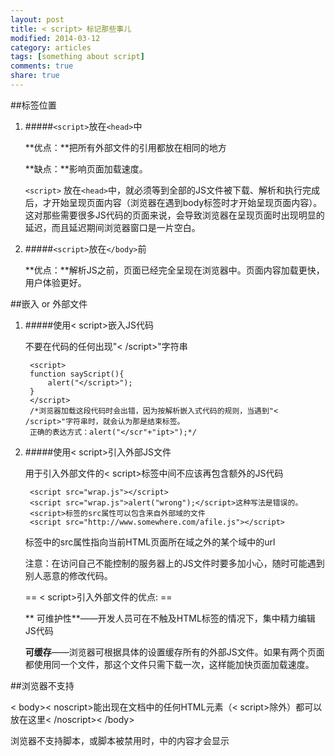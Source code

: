 ```yaml
---
layout: post
title: < script> 标记那些事儿
modified: 2014-03-12
category: articles
tags: [something about script]
comments: true
share: true
---
```



##标签位置
1. #####`<script>`放在`<head>`中

    **优点：**把所有外部文件的引用都放在相同的地方

    **缺点：**影响页面加载速度。

    `<script>` 放在`<head>`中，就必须等到全部的JS文件被下载、解析和执行完成后，才开始呈现页面内容（浏览器在遇到body标签时才开始呈现页面内容）。这对那些需要很多JS代码的页面来说，会导致浏览器在呈现页面时出现明显的延迟，而且延迟期间浏览器窗口是一片空白。

2. #####`<script>`放在`</body>`前

	**优点：**解析JS之前，页面已经完全呈现在浏览器中。页面内容加载更快，用户体验更好。

##嵌入 or 外部文件
1. #####使用< script>嵌入JS代码

	不要在代码的任何出现"< /script>"字符串

        <script>
        function sayScript(){
            alert("</script>");
        }
        </script>	
        /*浏览器加载这段代码时会出错，因为按解析嵌入式代码的规则，当遇到"< /script>"字符串时，就会认为那是结束标签。
        正确的表达方式：alert("</scr"+"ipt>");*/
    
    

2. #####使用< script>引入外部JS文件

	用于引入外部文件的< script>标签中间不应该再包含额外的JS代码

        <script src="wrap.js"></script>
        <script src="wrap.js">alert("wrong");</script>这种写法是错误的。
        <script>标签的src属性可以包含来自外部域的文件
        <script src="http://www.somewhere.com/afile.js"></script>
    
    标签中的src属性指向当前HTML页面所在域之外的某个域中的url

    注意：在访问自己不能控制的服务器上的JS文件时要多加小心，随时可能遇到别人恶意的修改代码。

    == < script>引入外部文件的优点: ==
    
    ** 可维护性**——开发人员可在不触及HTML标签的情况下，集中精力编辑JS代码

    **可缓存**——浏览器可根据具体的设置缓存所有的外部JS文件。如果有两个页面都使用同一个文件，那这个文件只需下载一次，这样能加快页面加载速度。

##浏览器不支持

 < body>< noscript>能出现在文档中的任何HTML元素（< script>除外）都可以放在这里< /noscript>< /body>

浏览器不支持脚本，或脚本被禁用时，<noscript>中的内容才会显示
